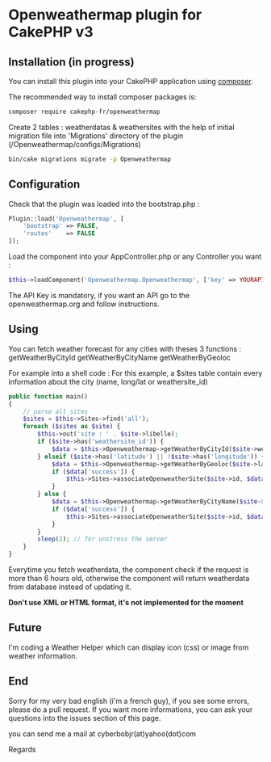# Openweathermap plugin for CakePHP v3

## Installation (in progress)

You can install this plugin into your CakePHP application using [composer](http://getcomposer.org).

The recommended way to install composer packages is:

```bash
composer require cakephp-fr/openweathermap
```

Create 2 tables : weatherdatas & weathersites with the help of initial migration file into 'Migrations' directory of the plugin (/Openweathermap/configs/Migrations)

```bash
bin/cake migrations migrate -p Openweathermap
```

## Configuration

Check that the plugin was loaded into the bootstrap.php :

```php
Plugin::load('Openweathermap', [
    'bootstrap' => FALSE,
    'routes'    => FALSE
]);
```

Load the component into your AppController.php or any Controller you want :

```php
$this->loadComponent('Openweathermap.Openweathermap', ['key' => YOURAPIKEY]);
```

The API Key is mandatory, if you want an API go to the openweathermap.org and follow instructions.

## Using

You can fetch weather forecast for any cities with theses 3 functions :
getWeatherByCityId
getWeatherByCityName
getWeatherByGeoloc

For example into a shell code :
For this example, a $sites table contain every information about the city (name, long/lat or weathersite_id)

```php
public function main()
{
    // parse all sites
    $sites = $this->Sites->find('all');
    foreach ($sites as $site) {
        $this->out('site : ' . $site->libelle);
        if ($site->has('weathersite_id')) {
            $data = $this->Openweathermap->getWeatherByCityId($site->weathersite_id);
        } elseif ($site->has('latitude') || !$site->has('longitude')) {
            $data = $this->Openweathermap->getWeatherByGeoloc($site->latitude, $site->longitude);
            if ($data['success']) {
                $this->Sites->associateOpenweatherSite($site->id, $data['data']['city']['id']); // $data['data']['city']['id'] will contain the id from Openweathermap of the city
            }
        } else {
            $data = $this->Openweathermap->getWeatherByCityName($site->ville, 'FR');
            if ($data['success']) {
                $this->Sites->associateOpenweatherSite($site->id, $data['data']['city']['id']); // $data['data']['city']['id'] will contain the id from Openweathermap of the city
            }
        }
        sleep(2); // for unstress the server
    }
}
```

Everytime you fetch weatherdata, the component check if the request is more than 6 hours old, otherwise the component will return weatherdata from database instead of updating it.

<b>Don't use XML or HTML format, it's not implemented for the moment</b>

## Future
I'm coding a Weather Helper which can display icon (css) or image from weather information.

## End
Sorry for my very bad english (i'm a french guy), if you see some errors, please do a pull request. If you want more informations, you can ask your questions into the issues section of this page.

you can send me a mail at cyberbobjr(at)yahoo(dot)com

Regards
